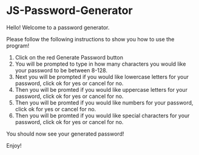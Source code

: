 # JS-Password-Generator

Hello! Welcome to a password generator.

Please follow the following instructions to show you how to use the program!

1. Click on the red Generate Password button
2. You will be prompted to type in how many characters you would like your password to be between 8-128.
3. Next you will be prompted if you would like lowercase letters for your password, click ok for yes or cancel for no.
4. Then you will be promted if you would like uppercase letters for your password, click ok for yes or cancel for no.
5. Then you will be promted if you would like numbers for your password, click ok for yes or cancel for no.
6. Then you will be promted if you would like special characters for your password, click ok for yes or cancel for no.

You should now see your generated password!

Enjoy!

